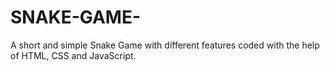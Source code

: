 # SNAKE-GAME-
A short and simple Snake Game with different features coded with the help of HTML, CSS and JavaScript.
